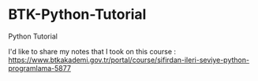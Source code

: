 # BTK-Python-Tutorial

Python Tutorial

I'd like to share my notes that I took on this course : https://www.btkakademi.gov.tr/portal/course/sifirdan-ileri-seviye-python-programlama-5877
